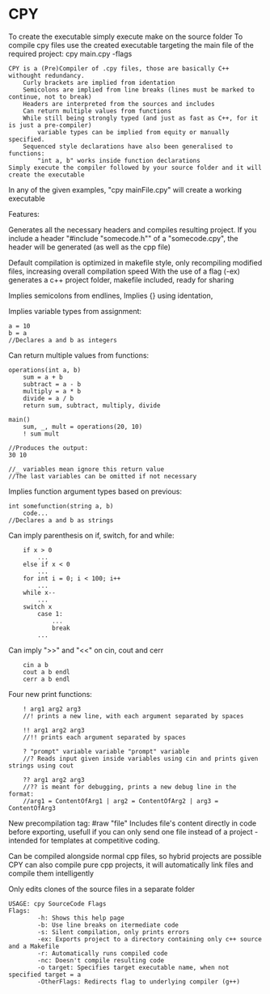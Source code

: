 # CPY
To create the executable simply execute make on the source folder
To compile cpy files use the created executable targeting the main file of the required project:
	cpy main.cpy -flags

```
CPY is a (Pre)Compiler of .cpy files, those are basically C++ withought redundancy.
	Curly brackets are implied from identation
	Semicolons are implied from line breaks (lines must be marked to continue, not to break)
	Headers are interpreted from the sources and includes
	Can return multiple values from functions
	While still being strongly typed (and just as fast as C++, for it is just a pre-compiler)
		variable types can be implied from equity or manually specified.
	Sequenced style declarations have also been generalised to functions:
		"int a, b" works inside function declarations
Simply execute the compiler followed by your source folder and it will create the executable
```
In any of the given examples, "cpy mainFile.cpy" will create a working executable

Features:

Generates all the necessary headers and compiles resulting project. If you include a header "#include "somecode.h"" of a "somecode.cpy", the header will be generated (as well as the cpp file)

Default compilation is optimized in makefile style, only recompiling modified files, increasing overall compilation speed
With the use of a flag (-ex) generates a c++ project folder, makefile included, ready for sharing

Implies semicolons from endlines,
Implies {} using identation,

Implies variable types from assignment:
```
a = 10
b = a
//Declares a and b as integers
```

Can return multiple values from functions:
```
operations(int a, b)
	sum = a + b
	subtract = a - b
	multiply = a * b
	divide = a / b
	return sum, subtract, multiply, divide
	
main()
	sum, _, mult = operations(20, 10)
	! sum mult

//Produces the output:
30 10

//_ variables mean ignore this return value
//The last variables can be omitted if not necessary
```

Implies function argument types based on previous:
```
int somefunction(string a, b)
	code...
//Declares a and b as strings
```

Can imply parenthesis on if, switch, for and while:
```
	if x > 0
		...
	else if x < 0
		...
	for int i = 0; i < 100; i++
		...
	while x--
		...
	switch x
		case 1:
			...
			break
		...
```

Can imply ">>" and "<<" on cin, cout and cerr
```
	cin a b
	cout a b endl
	cerr a b endl
```

Four new print functions:
```
	! arg1 arg2 arg3
	//! prints a new line, with each argument separated by spaces
	
	!! arg1 arg2 arg3
	//!! prints each argument separated by spaces
	
	? "prompt" variable variable "prompt" variable 
	//? Reads input given inside variables using cin and prints given strings using cout
	
	?? arg1 arg2 arg3
	//?? is meant for debugging, prints a new debug line in the format:
	//arg1 = ContentOfArg1 | arg2 = ContentOfArg2 | arg3 = ContentOfArg3
```

New precompilation tag: #raw "file"
Includes file's content directly in code before exporting, usefull if you can only send one file instead of a project - intended for  templates at competitive coding.

Can be compiled alongside normal cpp files, so hybrid projects are possible <br />
CPY can also compile pure cpp projects, it will automatically link files and compile them intelligently

Only edits clones of the source files in a separate folder

```
USAGE: cpy SourceCode Flags
Flags:
        -h: Shows this help page
        -b: Use line breaks on itermediate code
        -s: Silent compilation, only prints errors
        -ex: Exports project to a directory containing only c++ source and a Makefile
        -r: Automatically runs compiled code
        -nc: Doesn't compile resulting code
        -o target: Specifies target executable name, when not specified target = a
        -OtherFlags: Redirects flag to underlying compiler (g++)
```
